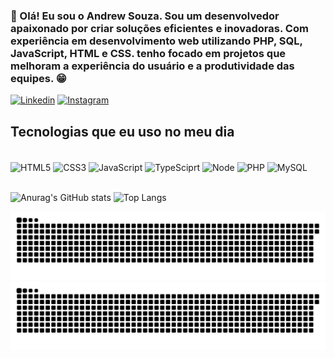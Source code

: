 ### 👋 Olá! Eu sou o Andrew Souza. Sou um desenvolvedor apaixonado por criar soluções eficientes e inovadoras. Com experiência em desenvolvimento web utilizando PHP, SQL, JavaScript, HTML e CSS. tenho focado em projetos que melhoram a experiência do usuário e a produtividade das equipes. 😁

[![Linkedin](https://img.shields.io/badge/LinkedIn-0077B5?style=for-the-badge&logo=linkedin&logoColor=white)](https://www.linkedin.com/in/andrew-gouv%C3%AAa-551b052a6/)
[![Instagram](https://img.shields.io/badge/Instagram-E4405F?style=for-the-badge&logo=instagram&logoColor=white)](https://www.instagram.com/andrewgs_?igsh=MTlmOHNoOWxjcXpyNA==)

## Tecnologias que eu uso no meu dia

<div style="display: inline_block"><br />
    <img align="center" alt="HTML5" src="https://img.shields.io/badge/HTML-239120?style=for-the-badge&logo=html5&logoColor=white">
    <img align="center" alt="CSS3" src="https://img.shields.io/badge/CSS-239120?&style=for-the-badge&logo=css3&logoColor=white">
      <img align="center" alt="JavaScript" src="https://img.shields.io/badge/JavaScript-F7DF1E?style=for-the-badge&logo=javascript&logoColor=black">
        <img align="center" alt="TypeSciprt" src="https://shields.io/badge/TypeScript-3178C6?logo=TypeScript&logoColor=FFF&style=for-the-badge">
       <img align="center" alt="Node" src="https://img.shields.io/badge/Node.js-43853D?style=for-the-badge&logo=node.js&logoColor=white">
         <img align="center" alt="PHP" src="https://img.shields.io/badge/PHP-777BB4?style=for-the-badge&logo=php&logoColor=white">
        <img align="center" alt="MySQL" src="https://img.shields.io/badge/MySQL-00000F?style=for-the-badge&logo=mysql&logoColor=white">
       
</div><br />

![Anurag's GitHub stats](https://github-stats-pi-two.vercel.app/api?username=AndrewGouvea&theme=chartreuse-dark&count_private=true&show_icons=true)
![Top Langs](https://github-stats-pi-two.vercel.app/api/top-langs/?username=AndrewGouvea&count_private=true&layout=compact)

![snake svg](https://raw.githubusercontent.com/AndrewGouvea/AndrewGouvea/output/snake.svg#gh-light-mode-only)
![snake svg](https://raw.githubusercontent.com/AndrewGouvea/AndrewGouvea/output/snake-dark.svg#gh-dark-mode-only)
